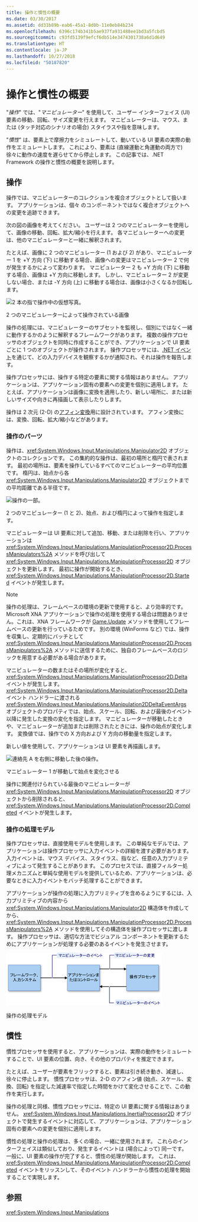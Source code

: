 ```yaml
---
title: 操作と慣性の概要
ms.date: 03/30/2017
ms.assetid: dd31b89b-eab6-45a1-8d0b-11e0eb84b234
ms.openlocfilehash: 6396c174b341b5ae937fa931488ee1bd3a5fcbd5
ms.sourcegitcommit: c93fd5139f9efcf6db514e3474301738a6d1d649
ms.translationtype: HT
ms.contentlocale: ja-JP
ms.lasthandoff: 10/27/2018
ms.locfileid: "50187820"
---
```

# <a name="manipulations-and-inertia-overview"></a>操作と慣性の概要
"*操作*" では、"*マニピュレーター*" を使用して、ユーザー インターフェイス (UI) 要素の移動、回転、サイズ変更を行えます。 マニピュレーターは、マウス、または (タッチ対応のシナリオの場合) スタイラスや指を意味します。  
  
 "*慣性*" は、要素上で摩擦力をシミュレートして、動いている UI 要素の実際の動作をエミュレートします。 これにより、要素は (直線運動と角運動の両方で) 徐々に動作の速度を遅らせてから停止します。 この記事では、.NET Framework の操作と慣性の概要を説明します。  
  
## <a name="manipulations"></a>操作  
 操作では、マニピュレーターのコレクションを複合オブジェクトとして扱います。 アプリケーションは、個々 のコンポーネントではなく複合オブジェクトへの変更を追跡できます。  
  
 次の図の画像を考えてください。 ユーザーは 2 つのマニピュレーターを使用して、画像の移動、回転、拡大/縮小を行えます。 各マニピュレーターへの変更は、他のマニピュレーターと一緒に解釈されます。  
  
 たとえば、画像に 2 つのマニピュレーター (1 および 2) があり、マニピュレーター 1 を +Y 方向 (下) に移動する場合、画像への変更はマニピュレーター 2 で何が発生するかによって変わります。 マニピュレーター 2 も +Y 方向 (下) に移動する場合、画像は +Y 方向に移動します。 しかし、マニピュレーター 2 が変更しない場合、または -Y 方向 (上) に移動する場合は、画像は小さくなるか回転します。  
  
 ![2 本の指で操作中の仮想写真。](../../../docs/framework/common-client-technologies/media/manipulation-resize.png "Manipulation_Resize")  
  
 2 つのマニピュレーターによって操作されている画像  
  
 操作の処理には、マニピュレーターのサブセットを監視し、個別にではなく一緒に動作するかのように解釈するフレームワークがあります。 複数の操作プロセッサのオブジェクトを同時に作成することができ、アプリケーションで UI 要素ごとに 1 つのオブジェクトが操作されます。 操作プロセッサには、[.NET イベント](../../../docs/standard/events/index.md)を通じて、どの入力デバイスを観察するかが通知され、それは操作を報告します。  
  
 操作プロセッサには、操作する特定の要素に関する情報はありません。 アプリケーションは、アプリケーション固有の要素への変更を個別に適用します。 たとえば、アプリケーションは画像に変換を適用したり、新しい場所に、または新しいサイズや向きに再描画して表示したりします。  
  
 操作は 2 次元 (2-D) の[アフィン変換](/windows/desktop/gdiplus/-gdiplus-transformations-use)用に設計されています。 アフィン変換には、変換、回転、拡大/縮小などがあります。  
  
### <a name="parts-of-a-manipulation"></a>操作のパーツ  
 操作は、<xref:System.Windows.Input.Manipulations.Manipulator2D> オブジェクトのコレクションです。 この集約的な操作は、最初の場所と楕円で表されます。 最初の場所は、要素を操作しているすべてのマニピュレーターの平均位置です。 楕円は、始点から各 <xref:System.Windows.Input.Manipulations.Manipulator2D> オブジェクトまでの平均距離である半径です。  
  
 ![操作の一部。](../../../docs/framework/common-client-technologies/media/manipulation-definition.png "Manipulation_Definition")  
  
 2 つのマニピュレーター (1 と 2)、始点、および楕円によって操作を指定します。  
  
 マニピュレーターは UI 要素に対して追加、移動、または削除を行い、アプリケーションは <xref:System.Windows.Input.Manipulations.ManipulationProcessor2D.ProcessManipulators%2A> メソッドを呼び出して <xref:System.Windows.Input.Manipulations.ManipulationProcessor2D> オブジェクトを更新します。 最初に操作が開始するとき、 <xref:System.Windows.Input.Manipulations.ManipulationProcessor2D.Started> イベントが発生します。  
  
> [!NOTE]
> 操作の処理は、フレームベースの環境の更新で使用すると、より効率的です。 Microsoft XNA アプリケーションで操作の処理を使用する場合は問題ありません。これは、XNA フレームワークが [Game.Update](https://docs.microsoft.com/previous-versions/windows/xna/bb199616%28v%3dxnagamestudio.41%29) メソッドを使用してフレームベースの更新を行っているためです。 別の環境 (WinForms など) では、操作を収集し、定期的にバッチとして <xref:System.Windows.Input.Manipulations.ManipulationProcessor2D.ProcessManipulators%2A> メソッドに送信するために、独自のフレームベースのロジックを用意する必要がある場合があります。  
  
 マニピュレーターの数またはその場所が変化すると、<xref:System.Windows.Input.Manipulations.ManipulationProcessor2D.Delta> イベントが発生します。 <xref:System.Windows.Input.Manipulations.ManipulationProcessor2D.Delta> イベント ハンドラーに渡される <xref:System.Windows.Input.Manipulations.Manipulation2DDeltaEventArgs> オブジェクトのプロパティでは、始点、スケール、回転、および最後のイベント以降に発生した変換の変化を指定します。 マニピュレーターが移動したときや、マニピュレーターが追加または削除されたときには、操作の始点が変化します。 変換値では、操作での X 方向および Y 方向の移動量を指定します。  
  
 新しい値を使用して、アプリケーションは UI 要素を再描画します。  
  
 ![連絡先 A を右側に移動した後の操作。](../../../docs/framework/common-client-technologies/media/manipulation-changed.png "Manipulation_Changed")  
  
 マニピュレーター 1 が移動して始点を変化させる  
  
 操作に関連付けられている最後のマニピュレーターが <xref:System.Windows.Input.Manipulations.ManipulationProcessor2D> オブジェクトから削除されると、<xref:System.Windows.Input.Manipulations.ManipulationProcessor2D.Completed> イベントが発生します。  
  
### <a name="the-manipulation-processing-model"></a>操作の処理モデル  
 操作プロセッサは、直接使用モデルを使用します。 この単純なモデルでは、アプリケーションは操作プロセッサに入力イベントの詳細を渡す必要があります。 入力イベントは、マウス デバイス、スタイラス、指など、任意の入力プリミティブによって発生することがあります。 このプロセスでは、直接フィルター処理メカニズムと単純な使用モデルを提供しているため、アプリケーションは、必要なときに入力イベントをバッチ処理することができます。  
  
 アプリケーションが操作の処理に入力プリミティブを含めるようにするには、入力プリミティブの内容から <xref:System.Windows.Input.Manipulations.Manipulator2D> 構造体を作成してから、<xref:System.Windows.Input.Manipulations.ManipulationProcessor2D.ProcessManipulators%2A> メソッドを使用してその構造体を操作プロセッサに渡します。 操作プロセッサは、適切な方法でビジュアル コンポーネントを更新するためにアプリケーションが処理する必要のあるイベントを発生させます。  
  
 ![直接使用モデルの操作フロー。](../../../docs/framework/common-client-technologies/media/manipulation-flow.png "Manipulation_Flow")  
  
 操作の処理モデル  
  
## <a name="inertia"></a>慣性  
 慣性プロセッサを使用すると、アプリケーションは、実際の動作をシミュレートすることで、UI 要素の位置、向き、その他のプロパティを推定できます。  
  
 たとえば、ユーザーが要素をフリックすると、要素は引き続き動き、減速し、徐々に停止します。 慣性プロセッサは、2-D のアフィン値 (始点、スケール、変換、回転) を指定した減速率で指定した時間をかけて変化させることで、この動作を実行します。  
  
 操作の処理と同様、慣性プロセッサには、特定の UI 要素に関する情報はありません。 <xref:System.Windows.Input.Manipulations.InertiaProcessor2D> オブジェクトで発生するイベントに対応して、アプリケーションは、アプリケーション固有の要素への変更を個別に適用します。  
  
 慣性の処理と操作の処理は、多くの場合、一緒に使用されます。 これらのインターフェイスは類似しており、発生するイベントは (場合によって) 同一です。 一般に、UI 要素の操作が完了すると、慣性の処理が開始します。 これは、<xref:System.Windows.Input.Manipulations.ManipulationProcessor2D.Completed> イベントをリッスンして、そのイベント ハンドラーから慣性の処理を開始することで実現します。  
  
## <a name="see-also"></a>参照  
 <xref:System.Windows.Input.Manipulations>
